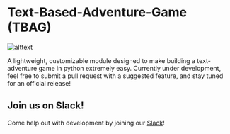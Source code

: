 # Text-Based-Adventure-Game (TBAG)
![alttext](https://i.imgur.com/6NkHNNl.png)

A lightweight, customizable module designed to make building a text-adventure
game in python extremely easy. Currently under development, feel free to submit
a pull request with a suggested feature, and stay tuned for an official 
release!

## Join us on Slack!

Come help out with development by joining our [Slack](https://tbagdev-invite.herokuapp.com/)!